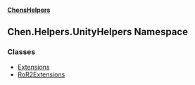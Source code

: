 
#### [ChensHelpers](./index 'index')

## Chen.Helpers.UnityHelpers Namespace

### Classes
- [Extensions](./Chen-Helpers-UnityHelpers-Extensions 'Chen.Helpers.UnityHelpers.Extensions')
- [RoR2Extensions](./Chen-Helpers-UnityHelpers-RoR2Extensions 'Chen.Helpers.UnityHelpers.RoR2Extensions')
